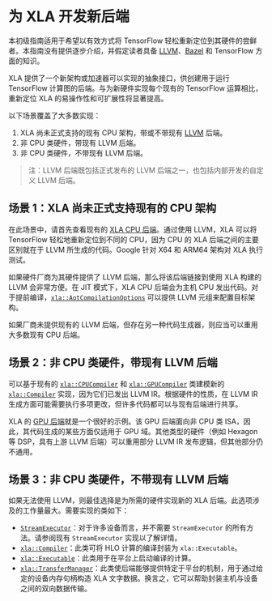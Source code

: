 # 为 XLA 开发新后端

本初级指南适用于希望以有效方式将 TensorFlow 轻松重新定位到其硬件的尝鲜者。本指南没有提供逐步介绍，并假定读者具备 [LLVM](http://llvm.org)、[Bazel](https://bazel.build/) 和 TensorFlow 方面的知识。

XLA 提供了一个新架构或加速器可以实现的抽象接口，供创建用于运行 TensorFlow 计算图的后端。与为新硬件实现每个现有的 TensorFlow 运算相比，重新定位 XLA 的易操作性和可扩展性将显著提高。

以下场景覆盖了大多数实现：

1. XLA 尚未正式支持的现有 CPU 架构，带或不带现有 [LLVM](http://llvm.org) 后端。
2. 非 CPU 类硬件，带现有 LLVM 后端。
3. 非 CPU 类硬件，不带现有 LLVM 后端。

> 注：LLVM 后端既包括正式发布的 LLVM 后端之一，也包括内部开发的自定义 LLVM 后端。

## 场景 1：XLA 尚未正式支持现有的 CPU 架构

在此场景中，请首先查看现有的 [XLA CPU 后端](https://www.tensorflow.org/code/tensorflow/compiler/xla/service/cpu/)。通过使用 LLVM，XLA 可以将 TensorFlow 轻松地重新定位到不同的 CPU，因为 CPU 的 XLA 后端之间的主要区别就在于 LLVM 所生成的代码。Google 针对 X64 和 ARM64 架构对 XLA 执行测试。

如果硬件厂商为其硬件提供了 LLVM 后端，那么将该后端链接到使用 XLA 构建的 LLVM 会非常方便。在 JIT 模式下，XLA CPU 后端会为主机 CPU 发出代码。对于提前编译，[`xla::AotCompilationOptions`](https://www.tensorflow.org/code/tensorflow/compiler/xla/service/compiler.h) 可以提供 LLVM 元组来配置目标架构。

如果厂商未提供现有的 LLVM 后端，但存在另一种代码生成器，则应当可以重用大多数现有 CPU 后端。

## 场景 2：非 CPU 类硬件，带现有 LLVM 后端

可以基于现有的 [`xla::CPUCompiler`](https://www.tensorflow.org/code/tensorflow/compiler/xla/service/cpu/cpu_compiler.cc) 和 [`xla::GPUCompiler`](https://www.tensorflow.org/code/tensorflow/compiler/xla/service/gpu/nvptx_compiler.cc) 类建模新的 [`xla::Compiler`](https://www.tensorflow.org/code/tensorflow/compiler/xla/service/compiler.h) 实现，因为它们已发出 LLVM IR。根据硬件的性质，在 LLVM IR 生成方面可能需要执行多项更改，但许多代码都可以与现有后端进行共享。

XLA 的 [GPU 后端](https://www.tensorflow.org/code/tensorflow/compiler/xla/service/gpu/)就是一个很好的示例。该 GPU 后端面向非 CPU 类 ISA，因此，其代码生成的某些方面仅适用于 GPU 域。其他类型的硬件（例如 Hexagon 等 DSP，具有上游 LLVM 后端）可以重用部分 LLVM IR 发布逻辑，但其他部分仍不通用。

## 场景 3：非 CPU 类硬件，不带现有 LLVM 后端

如果无法使用 LLVM，则最佳选择是为所需的硬件实现新的 XLA 后端。此选项涉及的工作量最大。需要实现的类如下：

- [`StreamExecutor`](https://www.tensorflow.org/code/tensorflow/compiler/xla/stream_executor/stream_executor.h)：对于许多设备而言，并不需要 `StreamExecutor` 的所有方法。请参阅现有 `StreamExecutor` 实现以了解详情。
- [`xla::Compiler`](https://www.tensorflow.org/code/tensorflow/compiler/xla/service/compiler.h)：此类可将 HLO 计算的编译封装为 `xla::Executable`。
- [`xla::Executable`](https://www.tensorflow.org/code/tensorflow/compiler/xla/service/executable.h)：此类用于在平台上启动编译的计算。
- [`xla::TransferManager`](https://www.tensorflow.org/code/tensorflow/compiler/xla/service/transfer_manager.h)：此类使后端能够提供特定于平台的机制，用于通过给定的设备内存句柄构造 XLA 文字数据。换言之，它可以帮助封装主机与设备之间的双向数据传输。
